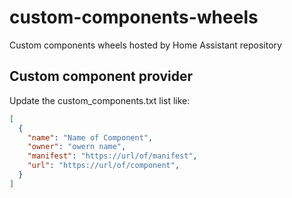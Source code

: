 # custom-components-wheels
Custom components wheels hosted by Home Assistant repository

## Custom component provider

Update the custom_components.txt list like:

```json
[
  {
    "name": "Name of Component",
    "owner": "owern name",
    "manifest": "https://url/of/manifest",
    "url": "https://url/of/component",
  }
]
```

